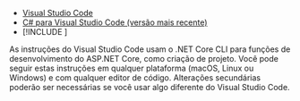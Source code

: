 * [Visual Studio Code](https://code.visualstudio.com/download)
* [C# para Visual Studio Code (versão mais recente)](https://marketplace.visualstudio.com/items?itemName=ms-vscode.csharp)
* [!INCLUDE [](~/includes/3.0-SDK.md)]

As instruções do Visual Studio Code usam o .NET Core CLI para funções de desenvolvimento do ASP.NET Core, como criação de projeto. Você pode seguir estas instruções em qualquer plataforma (macOS, Linux ou Windows) e com qualquer editor de código. Alterações secundárias poderão ser necessárias se você usar algo diferente do Visual Studio Code.
